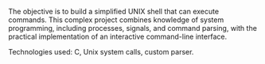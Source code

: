 The objective is to build a simplified UNIX shell that can execute commands. This complex project combines knowledge of system programming, including processes, signals, and command parsing, with the practical implementation of an interactive command-line interface.


Technologies used: C, Unix system calls, custom parser.
